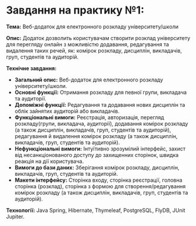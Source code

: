 # **Завдання на практику №1:**

**Тема:** Веб-додаток для електронного розкладу університету/школи

**Опис:** Додаток дозволить користувачам створити розклад університету для перегляду онлайн з можливістю додавання, редагування та видалення таких речей, як: комірок розкладу, дисциплін, викладачів, груп, студентів та аудиторій.

**Технічне завдання:**

- **Загальний опис:** Веб-додаток для електронного розкладу університету/школи.
- **Основні функції:** Отримання розкладу для певної групи, викладача та аудиторії.
- **Допоміжні функції:** Редагування та додавання нових дисциплін та облік зайнятих аудиторій або викладачів.
- **Функціональні вимоги:** Реєстрація, авторизація, перегляд розкладу(групи, викладача, аудиторії), додавання комірок розкладу (а також дисциплін, викладачів, груп, студентів та аудиторій), редагування й видалення комірок розкладу (а також дисциплін, викладачів, груп, студентів та аудиторій).
- **Нефункціональні вимоги:** Інтуїтивно зрозумілий інтерфейс, захист від несанкціонованого доступу до захищенних сторінок, швидка реакція на дії користувача.
- **Вимоги до бази даних:** Зберігання комірок розкладу, дисциплін, викладачів, груп, студентів та аудиторій.
- **Макети інтерфейсу:** Сторінка входу, сторінка реєстрації, головна сторінка (розклад), сторінка з формою для створення/редагування комірок розкладу (а також дисциплін, викладачів, груп, студентів та аудиторій).

**Технології:** Java Spring, Hibernate, Thymeleaf, PostgreSQL, FlyDB, JUnit Jupiter.
